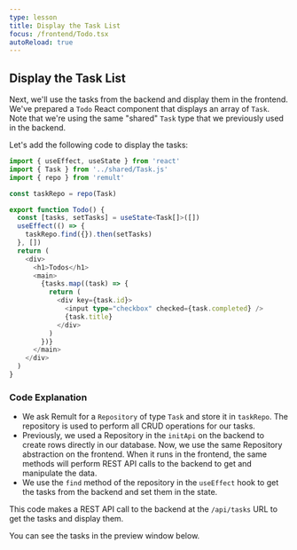 ```yaml
---
type: lesson
title: Display the Task List
focus: /frontend/Todo.tsx
autoReload: true
---
```


## Display the Task List

Next, we'll use the tasks from the backend and display them in the frontend. We've prepared a `Todo` React component that displays an array of `Task`. Note that we're using the same "shared" `Task` type that we previously used in the backend.

Let's add the following code to display the tasks:

```ts title="frontend/Todo.tsx" add={3,5,9-11}
import { useEffect, useState } from 'react'
import { Task } from '../shared/Task.js'
import { repo } from 'remult'

const taskRepo = repo(Task)

export function Todo() {
  const [tasks, setTasks] = useState<Task[]>([])
  useEffect(() => {
    taskRepo.find({}).then(setTasks)
  }, [])
  return (
    <div>
      <h1>Todos</h1>
      <main>
        {tasks.map((task) => {
          return (
            <div key={task.id}>
              <input type="checkbox" checked={task.completed} />
              {task.title}
            </div>
          )
        })}
      </main>
    </div>
  )
}

```

### Code Explanation

- We ask Remult for a `Repository` of type `Task` and store it in `taskRepo`. The repository is used to perform all CRUD operations for our tasks.
- Previously, we used a Repository in the `initApi` on the backend to create rows directly in our database. Now, we use the same Repository abstraction on the frontend. When it runs in the frontend, the same methods will perform REST API calls to the backend to get and manipulate the data.
- We use the `find` method of the repository in the `useEffect` hook to get the tasks from the backend and set them in the state.

This code makes a REST API call to the backend at the `/api/tasks` URL to get the tasks and display them.

You can see the tasks in the preview window below.
